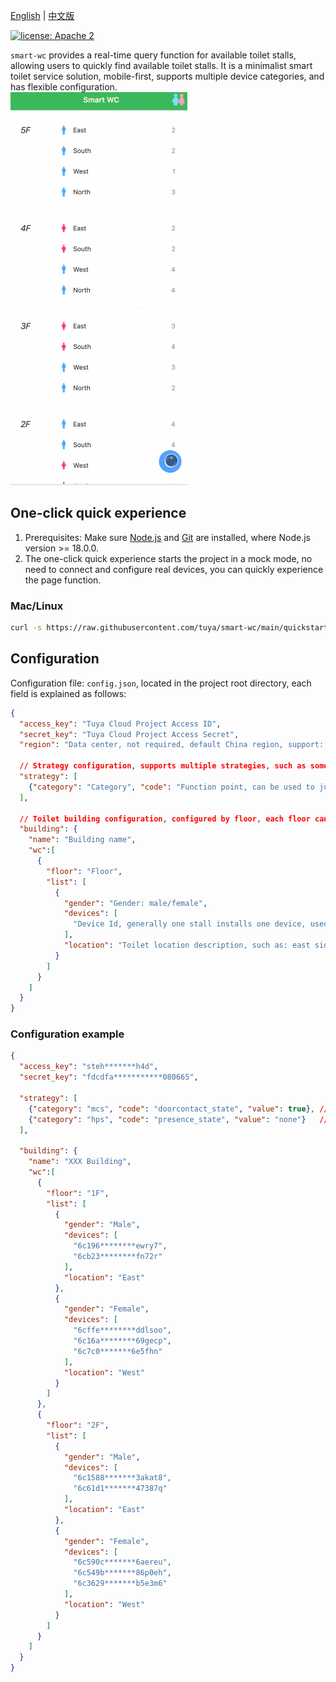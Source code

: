 [English](README.md) | [中文版](README_zh.md)

[![license: Apache 2](https://img.shields.io/badge/license-Apache%202-green)](https://github.com/tuya/smart-wc/blob/main/LICENSE 'License')

`smart-wc` provides a real-time query function for available toilet stalls, allowing users to quickly find available toilet stalls. It is a minimalist smart toilet service solution, mobile-first, supports multiple device categories, and has flexible configuration.  
![GIF demo](./public/demo-en.gif)

## One-click quick experience
1. Prerequisites: Make sure [Node.js](https://nodejs.org/) and [Git](https://git-scm.com/) are installed, where Node.js version >= 18.0.0.
2. The one-click quick experience starts the project in a mock mode, no need to connect and configure real devices, you can quickly experience the page function.

### Mac/Linux
```bash
curl -s https://raw.githubusercontent.com/tuya/smart-wc/main/quickstart.sh | bash
```

## Configuration
Configuration file: `config.json`, located in the project root directory, each field is explained as follows:
```json
{
  "access_key": "Tuya Cloud Project Access ID", 
  "secret_key": "Tuya Cloud Project Access Secret",
  "region": "Data center, not required, default China region, support: CN-China, US-West, UEAZ-East US, EU-Europe, WEAZ-West Europe, IND-India",

  // Strategy configuration, supports multiple strategies, such as some stalls are judged by door magnetic switches, some are judged by infrared sensors, and some are judged by human presence sensors
  "strategy": [
    {"category": "Category", "code": "Function point, can be used to judge whether there are people/no people", "value": "Represents the status value when there are no people, indicating that the current stall is free"}
  ],

  // Toilet building configuration, configured by floor, each floor can configure multiple toilets, each toilet can configure multiple stalls
  "building": {
    "name": "Building name",
    "wc":[
      {
        "floor": "Floor",
        "list": [
          {
            "gender": "Gender: male/female",
            "devices": [
              "Device Id, generally one stall installs one device, used to judge whether there are people/no people in the stall"
            ],
            "location": "Toilet location description, such as: east side"
          }
        ]
      }
    ]
  }
}
```  

### Configuration example
```json
{
  "access_key": "steh*******h4d",
  "secret_key": "fdcdfa***********080665",

  "strategy": [
    {"category": "mcs", "code": "doorcontact_state", "value": true}, // Door magnetic device
    {"category": "hps", "code": "presence_state", "value": "none"}   // Human presence sensor device
  ],

  "building": {
    "name": "XXX Building",
    "wc":[
      {
        "floor": "1F",
        "list": [
          {
            "gender": "Male",
            "devices": [
              "6c196********ewry7",
              "6cb23********fn72r"
            ],
            "location": "East"
          },
          {
            "gender": "Female",
            "devices": [
              "6cffe********ddlsoo",
              "6c16a********69gecp",
              "6c7c0*******6e5fhn"
            ],
            "location": "West"
          }
        ]
      },
      {
        "floor": "2F",
        "list": [
          {
            "gender": "Male",
            "devices": [
              "6c1588*******3akat8",
              "6c61d1*******47387q"
            ],
            "location": "East"
          },
          {
            "gender": "Female",
            "devices": [
              "6c590c*******6aereu",
              "6c549b*******86p0eh",
              "6c3629*******b5e3m6"
            ],
            "location": "West"
          }
        ]
      }
    ]
  }
}
```